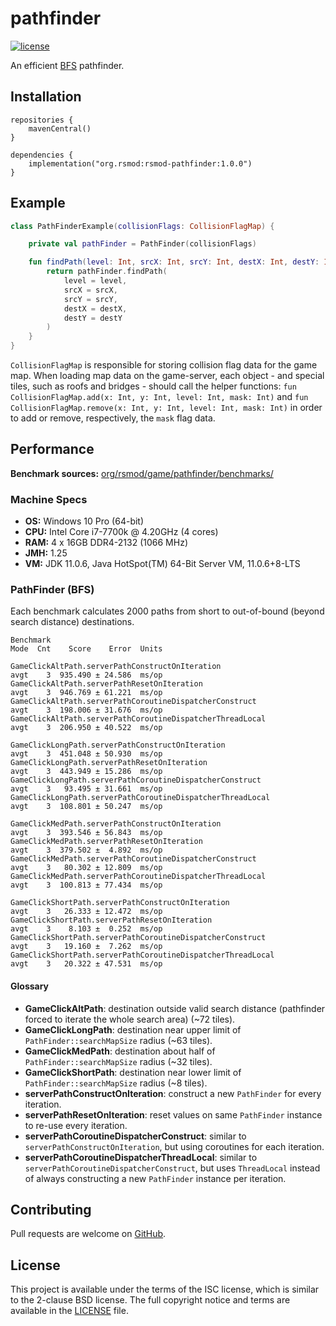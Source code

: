 # pathfinder
[![license][license-badge]][isc]

An efficient [BFS][bfs] pathfinder.

## Installation

```
repositories {
    mavenCentral()
}

dependencies {
    implementation("org.rsmod:rsmod-pathfinder:1.0.0")
}
```

## Example

```kotlin
class PathFinderExample(collisionFlags: CollisionFlagMap) {

	private val pathFinder = PathFinder(collisionFlags)

	fun findPath(level: Int, srcX: Int, srcY: Int, destX: Int, destY: Int): Route {
		return pathFinder.findPath(
			level = level,
			srcX = srcX,
			srcY = srcY,
			destX = destX,
			destY = destY
		)
	}
}
```

`CollisionFlagMap` is responsible for storing collision flag data for the game map.
When loading map data on the game-server, each object - and special tiles, such
as roofs and bridges - should call the helper functions:
`fun CollisionFlagMap.add(x: Int, y: Int, level: Int, mask: Int)` and
`fun CollisionFlagMap.remove(x: Int, y: Int, level: Int, mask: Int)`
in order to add or remove, respectively, the `mask` flag data.

## Performance
**Benchmark sources:** [org/rsmod/game/pathfinder/benchmarks/][benchmark]

### Machine Specs
- **OS:** Windows 10 Pro (64-bit)
- **CPU:** Intel Core i7-7700k @ 4.20GHz (4 cores)
- **RAM:** 4 x 16GB DDR4-2132 (1066 MHz)
- **JMH:** 1.25
- **VM:** JDK 11.0.6, Java HotSpot(TM) 64-Bit Server VM, 11.0.6+8-LTS

### PathFinder (BFS)
Each benchmark calculates 2000 paths from short to out-of-bound (beyond search distance) destinations.

```
Benchmark                                                           Mode  Cnt    Score    Error  Units

GameClickAltPath.serverPathConstructOnIteration                     avgt    3  935.490 ± 24.586  ms/op
GameClickAltPath.serverPathResetOnIteration                         avgt    3  946.769 ± 61.221  ms/op
GameClickAltPath.serverPathCoroutineDispatcherConstruct             avgt    3  198.006 ± 31.676  ms/op
GameClickAltPath.serverPathCoroutineDispatcherThreadLocal           avgt    3  206.950 ± 40.522  ms/op

GameClickLongPath.serverPathConstructOnIteration                    avgt    3  451.048 ± 50.930  ms/op
GameClickLongPath.serverPathResetOnIteration                        avgt    3  443.949 ± 15.286  ms/op
GameClickLongPath.serverPathCoroutineDispatcherConstruct            avgt    3   93.495 ± 31.661  ms/op
GameClickLongPath.serverPathCoroutineDispatcherThreadLocal          avgt    3  108.801 ± 50.247  ms/op

GameClickMedPath.serverPathConstructOnIteration                     avgt    3  393.546 ± 56.843  ms/op
GameClickMedPath.serverPathResetOnIteration                         avgt    3  379.502 ±  4.892  ms/op
GameClickMedPath.serverPathCoroutineDispatcherConstruct             avgt    3   80.302 ± 12.809  ms/op
GameClickMedPath.serverPathCoroutineDispatcherThreadLocal           avgt    3  100.813 ± 77.434  ms/op

GameClickShortPath.serverPathConstructOnIteration                   avgt    3   26.333 ± 12.472  ms/op
GameClickShortPath.serverPathResetOnIteration                       avgt    3    8.103 ±  0.252  ms/op
GameClickShortPath.serverPathCoroutineDispatcherConstruct           avgt    3   19.160 ±  7.262  ms/op
GameClickShortPath.serverPathCoroutineDispatcherThreadLocal         avgt    3   20.322 ± 47.531  ms/op
```

#### Glossary
- **GameClickAltPath**: destination outside valid search distance (pathfinder forced to iterate the whole search area) (~72 tiles).
- **GameClickLongPath**: destination near upper limit of `PathFinder::searchMapSize` radius (~63 tiles).
- **GameClickMedPath**: destination about half of `PathFinder::searchMapSize` radius (~32 tiles).
- **GameClickShortPath**: destination near lower limit of `PathFinder::searchMapSize` radius (~8 tiles).
- **serverPathConstructOnIteration**: construct a new `PathFinder` for every iteration.
- **serverPathResetOnIteration**: reset values on same `PathFinder` instance to re-use every iteration.
- **serverPathCoroutineDispatcherConstruct**: similar to `serverPathConstructOnIteration`, but using coroutines for each iteration.
- **serverPathCoroutineDispatcherThreadLocal**: similar to `serverPathCoroutineDispatcherConstruct`, but uses `ThreadLocal` instead of always constructing a new `PathFinder` instance per iteration.

## Contributing
Pull requests are welcome on [GitHub][github].

## License
This project is available under the terms of the ISC license, which is similar to the 2-clause BSD license. The full copyright notice and terms are available in the [LICENSE][license] file.

[isc]: https://opensource.org/licenses/ISC
[license]: https://github.com/rsmod/rsmod/blob/master/LICENSE.md
[license-badge]: https://img.shields.io/badge/license-ISC-informational
[bfs]: https://en.wikipedia.org/wiki/Breadth-first_search
[github]: https://github.com/rsmod/rsmod
[benchmark]: https://github.com/rsmod/rsmod/tree/master/game/pathfinder/src/jmh/kotlin/org/rsmod/game/pathfinder/benchmarks
